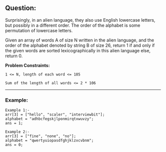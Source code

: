 ## Question:

Surprisingly, in an alien language, they also use English lowercase letters, but possibly in a different order. The order of the alphabet is some permutation of lowercase letters.

Given an array of words A of size N written in the alien language, and the order of the alphabet denoted by string B of size 26, return 1 if and only if the given words are sorted lexicographically in this alien language else, return 0.

**Problem Constraints:**

```
1 <= N, length of each word <= 105

Sum of the length of all words <= 2 * 106
```

---

### Example:

```
Example 1:-
arr[3] = ["hello", "scaler", "interviewbit"];
alphabet = "adhbcfegskjlponmirqtxwuvzy";
ans = 1;

Example 2:-
arr[3] = ["fine", "none", "no"];
alphabet = "qwertyuiopasdfghjklzxcvbnm";
ans = 0;
```

